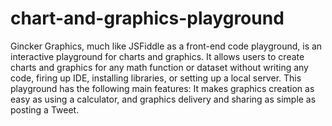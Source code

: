 # chart-and-graphics-playground
Gincker Graphics, much like JSFiddle as a front-end code playground, is an interactive playground for charts and graphics. It allows users to create charts and graphics for any math function or dataset without writing any code, firing up IDE, installing libraries, or setting up a local server. This playground has the following main features: It makes graphics creation as easy as using a calculator, and graphics delivery and sharing as simple as posting a Tweet.
